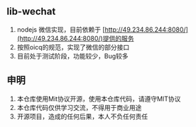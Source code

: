 ## lib-wechat
1. nodejs 微信实现，目前依赖于 [http://49.234.86.244:8080/](http://49.234.86.244:8080/)提供的服务
2. 按照oicq的规范，实现了微信的部分接口
3. 目前处于测试阶段，功能较少，Bug较多
## 申明
1. 本仓库使用Mit协议开源，使用本仓库代码，请遵守MIT协议
2. 本仓库代码仅供学习交流，不得用于商业用途
3. 开源项目，造成的任何后果，本人不负任何责任
